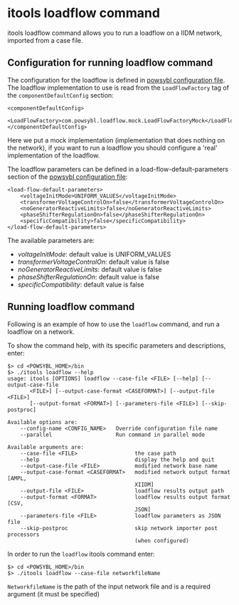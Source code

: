 # itools loadflow command

itools loadflow command allows you to run a loadflow on a IIDM network, imported from a case file.  

## Configuration for running loadflow command
The configuration for the loadflow is defined in [powsybl configuration file](../configuration/configuration.md).  
The loadflow implementation to use is read from the `LoadFlowFactory` tag of the `componentDefaultConfig` section:

```
<componentDefaultConfig>
    <LoadFlowFactory>com.powsybl.loadflow.mock.LoadFlowFactoryMock</LoadFlowFactory>
</componentDefaultConfig>
```

Here we put a mock implementation (implementation that does nothing on the network), if you want to run a loadflow you should configure a 'real' implementation of the loadflow.  
  
The loadflow parameters can be defined in a load-flow-default-parameters section of the  [powsybl configuration file](../configuration/configuration.md):

```
<load-flow-default-parameters>
    <voltageInitMode>UNIFORM_VALUES</voltageInitMode>
    <transformerVoltageControlOn>false</transformerVoltageControlOn>
    <noGeneratorReactiveLimits>false</noGeneratorReactiveLimits>
    <phaseShifterRegulationOn>false</phaseShifterRegulationOn>
    <specificCompatibility>false</specificCompatibility>
</load-flow-default-parameters>
```

The available parameters are:
* *voltageInitMode*: default value is UNIFORM_VALUES
* *transformerVoltageControlOn*: default value is false
* *noGeneratorReactiveLimits*: default value is false
* *phaseShifterRegulationOn*: default value is false
* *specificCompatibility*: default value is false

## Running loadflow command 
Following is an example of how to use the `loadflow` command, and run a loadflow on a network. 
   
To show the command help, with its specific parameters and descriptions, enter: 

```
$> cd <POWSYBL_HOME>/bin
$> ./itools loadflow --help
usage: itools [OPTIONS] loadflow --case-file <FILE> [--help] [--output-case-file
       <FILE>] [--output-case-format <CASEFORMAT>] [--output-file <FILE>]
       [--output-format <FORMAT>] [--parameters-file <FILE>] [--skip-postproc]

Available options are:
    --config-name <CONFIG_NAME>   Override configuration file name
    --parallel                    Run command in parallel mode

Available arguments are:
    --case-file <FILE>                  the case path
    --help                              display the help and quit
    --output-case-file <FILE>           modified network base name
    --output-case-format <CASEFORMAT>   modified network output format [AMPL,
                                        XIIDM]
    --output-file <FILE>                loadflow results output path
    --output-format <FORMAT>            loadflow results output format [CSV,
                                        JSON]
    --parameters-file <FILE>            loadflow parameters as JSON file
    --skip-postproc                     skip network importer post processors
                                        (when configured)
```
                                        
In order to run the `loadflow` itools command enter:

```
$> cd <POWSYBL_HOME>/bin
$> ./itools loadflow --case-file networkfileName
```

`NetworkfileName` is the path of the input network file and is a required argument (it must be specified)